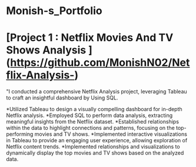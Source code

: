 # Monish-s_Portfolio

# [Project 1 : Netflix Movies And TV Shows Analysis ] (https://github.com/MonishN02/Netflix-Analysis-)

"I conducted a comprehensive Netflix Analysis project, leveraging Tableau to craft an insightful dashboard by Using SQL.

*Utilized Tableau to design a visually compelling dashboard for in-depth Netflix analysis.
*Employed SQL to perform data analysis, extracting meaningful insights from the Netflix dataset.
*Established relationships within the data to highlight connections and patterns, focusing on the top-performing movies and TV shows.
*Implemented interactive visualizations in Tableau to provide an engaging user experience, allowing exploration of Netflix content trends.
*Implemented relationships and visualizations to dynamically display the top movies and TV shows based on the analyzed data.

